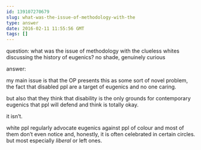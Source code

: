 ```yaml
---
id: 139107270679
slug: what-was-the-issue-of-methodology-with-the
type: answer
date: 2016-02-11 11:55:56 GMT
tags: []
---
```

question: what was the issue of methodology with the clueless whites discussing the history of eugenics? no shade, genuinely curious

answer: <p>my main issue is that the OP presents this as some sort of novel problem, the fact that disabled ppl are a target of eugenics and no one caring.&nbsp;</p><p>but also that they think that disability is the only grounds for contemporary eugenics that ppl will defend and think is totally okay.</p><p>it isn’t.</p><p>white ppl regularly advocate eugenics against ppl of colour and most of them don’t even notice and, honestly, it is often celebrated in certain circles. but most especially *liberal* or left ones.</p>